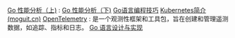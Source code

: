 [Go 性能分析（上)](https://shipengqi.github.io/golang-learn/docs/practice/04_pprof/) : 
[Go 性能分析（下)](https://shipengqi.github.io/golang-learn/docs/practice/05_trace/)
[Go语言编程技巧](https://colobu.com/gotips/001.html)
[Kubernetes简介 (moguit.cn)](https://www.moguit.cn/info/250)
[OpenTelemetry](https://opentelemetry.opendocs.io/docs/what-is-opentelemetry/)  : 是一个观测性框架和工具包，旨在创建和管理遥测数据，如追踪、指标和日志。
[Go 语言设计与实现](https://draveness.me/golang/)

